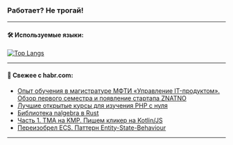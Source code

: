 ### Работает? Не трогай!

---
<!--
#### 🛠️ Technical stack:

![Java](https://img.shields.io/badge/Java-informational?logo=Oracle&style=flat&logoColor=white&color=FF4500)
![Kotlin](https://img.shields.io/badge/Kotlin-informational?logo=Kotlin&style=flat&logoColor=white&color=774D97)
![TS](https://img.shields.io/badge/TypeScript-informational?logo=typeScript&style=flat&logoColor=black&color=017acc)
![Python](https://img.shields.io/badge/Python-informational?logo=Python&style=flat&logoColor=black&color=ffdd54) <br>
![Spring](https://img.shields.io/badge/Spring-informational?logo=Spring&style=flat&logoColor=white&color=6DB33F) 
![SpringBoot](https://img.shields.io/badge/SpringBoot-informational?logo=SpringBoot&style=flat&logoColor=white&color=6DB33F)
![Nest](https://img.shields.io/badge/NestJS-informational?logo=NestJS&style=flat&logoColor=white&color=E0234E) 
![NodeJS](https://img.shields.io/badge/NodeJS-informational?logo=node.js&style=flat&logoColor=white&color=70A760)<br>
![PostgreSQL](https://img.shields.io/badge/PostgreSQL-informational?logo=PostgreSQL&style=flat&logoColor=white&color=DAA520)
![MongoDB](https://img.shields.io/badge/MongoDB-informational?logo=MongoDB&style=flat&logoColor=white&color=870000)
![Apache](https://img.shields.io/badge/Apache-informational?logo=apache&style=flat&logoColor=white&color=f74e28)

___ 
-->

#### 🛠️ Используемые языки:

[![Top Langs](https://github-readme-stats-u2qms2cxw-advtsettinggmailcoms-projects.vercel.app/api/top-langs/?username=zloylis&langs_count=10&hide_title=true&title_color=e6edf3&size_weight=0.5&count_weight=0.5&layout=compact&hide_progress=true&hide_border=true&theme=dracula)](https://github.com/zloylis)

<!---


####  :octocat:&nbsp;&nbsp; Статистика:

![GitHub stats](https://github-readme-stats-u2qms2cxw-advtsettinggmailcoms-projects.vercel.app/api?username=zloylis&show_icons=true&hide_border=true&theme=dracula&title_color=e6edf3&include_all_commits=true&count_private=true&hide_rank=false&hide_title=true&rank_icon=github)
-->
---

#### 💬 Свежее с habr.com:

<!-- BLOG-POST-LIST:START -->
- [Опыт обучения в магистратуре МФТИ «Управление IT-продуктом». Обзор первого семестра и появление стартапа ZNATNO](https://habr.com/ru/articles/830174/?utm_source=habrahabr&utm_medium=rss&utm_campaign=830174)
- [Лучшие открытые курсы для изучения PHP с нуля](https://habr.com/ru/articles/830154/?utm_source=habrahabr&utm_medium=rss&utm_campaign=830154)
- [Библиотека nalgebra в Rust](https://habr.com/ru/companies/otus/articles/828316/?utm_source=habrahabr&utm_medium=rss&utm_campaign=828316)
- [Часть 1. TMA на KMP. Пишем кликер на Kotlin/JS](https://habr.com/ru/articles/830120/?utm_source=habrahabr&utm_medium=rss&utm_campaign=830120)
- [Переизобрел ECS. Паттерн Entity-State-Behaviour](https://habr.com/ru/articles/829698/?utm_source=habrahabr&utm_medium=rss&utm_campaign=829698)
<!-- BLOG-POST-LIST:END -->

---
